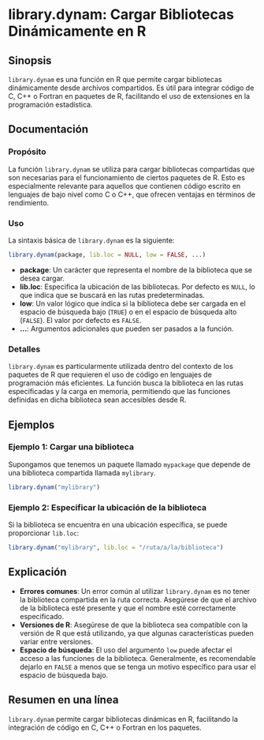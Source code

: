 <!--
Meta Description: # library.dynam: Cargar Bibliotecas Dinámicamente en R ## Sinopsis `library.dynam` es una función en R que permite cargar bibliotecas dinámicamente de...
Meta Keywords: que, biblioteca, library, dynam, cargar
-->

# library.dynam: Cargar Bibliotecas Dinámicamente en R

## Sinopsis
`library.dynam` es una función en R que permite cargar bibliotecas dinámicamente desde archivos compartidos. Es útil para integrar código de C, C++ o Fortran en paquetes de R, facilitando el uso de extensiones en la programación estadística.

## Documentación
### Propósito
La función `library.dynam` se utiliza para cargar bibliotecas compartidas que son necesarias para el funcionamiento de ciertos paquetes de R. Esto es especialmente relevante para aquellos que contienen código escrito en lenguajes de bajo nivel como C o C++, que ofrecen ventajas en términos de rendimiento.

### Uso
La sintaxis básica de `library.dynam` es la siguiente:

```R
library.dynam(package, lib.loc = NULL, low = FALSE, ...)
```

- **package**: Un carácter que representa el nombre de la biblioteca que se desea cargar.
- **lib.loc**: Especifica la ubicación de las bibliotecas. Por defecto es `NULL`, lo que indica que se buscará en las rutas predeterminadas.
- **low**: Un valor lógico que indica si la biblioteca debe ser cargada en el espacio de búsqueda bajo (`TRUE`) o en el espacio de búsqueda alto (`FALSE`). El valor por defecto es `FALSE`.
- **...**: Argumentos adicionales que pueden ser pasados a la función.

### Detalles
`library.dynam` es particularmente utilizada dentro del contexto de los paquetes de R que requieren el uso de código en lenguajes de programación más eficientes. La función busca la biblioteca en las rutas especificadas y la carga en memoria, permitiendo que las funciones definidas en dicha biblioteca sean accesibles desde R.

## Ejemplos

### Ejemplo 1: Cargar una biblioteca
Supongamos que tenemos un paquete llamado `mypackage` que depende de una biblioteca compartida llamada `mylibrary`.

```R
library.dynam("mylibrary")
```

### Ejemplo 2: Especificar la ubicación de la biblioteca
Si la biblioteca se encuentra en una ubicación específica, se puede proporcionar `lib.loc`:

```R
library.dynam("mylibrary", lib.loc = "/ruta/a/la/biblioteca")
```

## Explicación
- **Errores comunes**: Un error común al utilizar `library.dynam` es no tener la biblioteca compartida en la ruta correcta. Asegúrese de que el archivo de la biblioteca esté presente y que el nombre esté correctamente especificado.
- **Versiones de R**: Asegúrese de que la biblioteca sea compatible con la versión de R que está utilizando, ya que algunas características pueden variar entre versiones.
- **Espacio de búsqueda**: El uso del argumento `low` puede afectar el acceso a las funciones de la biblioteca. Generalmente, es recomendable dejarlo en `FALSE` a menos que se tenga un motivo específico para usar el espacio de búsqueda bajo.

## Resumen en una línea
`library.dynam` permite cargar bibliotecas dinámicas en R, facilitando la integración de código en C, C++ o Fortran en los paquetes.